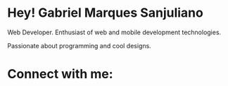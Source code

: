 <h1>Hey! <img src-"https://media0.giphy.com/media/hvRJCLFzcasrR4ia7z/giphy.gif?cid=790b7611c33a738df3e2640f9ba28df5cf4fc9a96575a18d&rid=giphy.gif&ct=s" />Gabriel Marques Sanjuliano</h1>
<p>Web Developer. Enthusiast of web and mobile development technologies.</p>
<p>Passionate about programming and cool designs.</p>

<h1>Connect with me:</h1>
 
<!-- [![Linkedin Badge](https://img.shields.io/badge/-Herick%20Exterkoetter-6633cc?style=flat-square&logo=Linkedin&logoColor=white&link=https://www.linkedin.com/in/herick-exterkoetter-197496195/)](https://www.linkedin.com/in/herick-exterkoetter-197496195/) 
[![Gmail Badge](https://img.shields.io/badge/-herickherick47@gmail.com-6633cc?style=flat-square&logo=Gmail&logoColor=white&link=mailto:herickherick47@gmail.com)](mailto:herickherick47@gmail.com)

---
<img align="center" alt="Gabriel's Github Stats" src="https://github-readme-stats.vercel.app/api?username=hericke47&show_icons=true&hide_border=true&theme=radical" />
 -->
